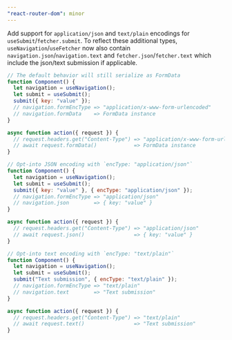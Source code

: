 ```yaml
---
"react-router-dom": minor
---
```


Add support for `application/json` and `text/plain` encodings for `useSubmit`/`fetcher.submit`. To reflect these additional types, `useNavigation`/`useFetcher` now also contain `navigation.json`/`navigation.text` and `fetcher.json`/`fetcher.text` which include the json/text submission if applicable.

```jsx
// The default behavior will still serialize as FormData
function Component() {
  let navigation = useNavigation();
  let submit = useSubmit();
  submit({ key: "value" });
  // navigation.formEncType => "application/x-www-form-urlencoded"
  // navigation.formData    => FormData instance
}

async function action({ request }) {
  // request.headers.get("Content-Type") => "application/x-www-form-urlencoded"
  // await request.formData()            => FormData instance
}
```

```js
// Opt-into JSON encoding with `encType: "application/json"`
function Component() {
  let navigation = useNavigation();
  let submit = useSubmit();
  submit({ key: "value" }, { encType: "application/json" });
  // navigation.formEncType => "application/json"
  // navigation.json        => { key: "value" }
}

async function action({ request }) {
  // request.headers.get("Content-Type") => "application/json"
  // await request.json()                => { key: "value" }
}
```

```js
// Opt-into text encoding with `encType: "text/plain"`
function Component() {
  let navigation = useNavigation();
  let submit = useSubmit();
  submit("Text submission", { encType: "text/plain" });
  // navigation.formEncType => "text/plain"
  // navigation.text        => "Text submission"
}

async function action({ request }) {
  // request.headers.get("Content-Type") => "text/plain"
  // await request.text()                => "Text submission"
}
```
